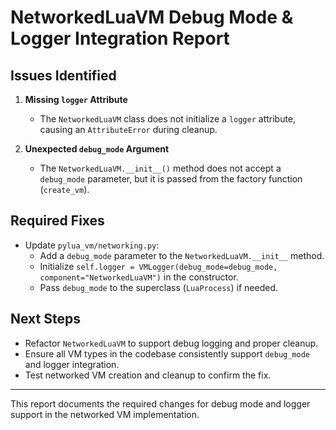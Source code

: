 # NetworkedLuaVM Debug Mode & Logger Integration Report

## Issues Identified

1. **Missing `logger` Attribute**
   - The `NetworkedLuaVM` class does not initialize a `logger` attribute, causing an `AttributeError` during cleanup.

2. **Unexpected `debug_mode` Argument**
   - The `NetworkedLuaVM.__init__()` method does not accept a `debug_mode` parameter, but it is passed from the factory function (`create_vm`).

## Required Fixes

- Update `pylua_vm/networking.py`:
  - Add a `debug_mode` parameter to the `NetworkedLuaVM.__init__` method.
  - Initialize `self.logger = VMLogger(debug_mode=debug_mode, component="NetworkedLuaVM")` in the constructor.
  - Pass `debug_mode` to the superclass (`LuaProcess`) if needed.

## Next Steps
- Refactor `NetworkedLuaVM` to support debug logging and proper cleanup.
- Ensure all VM types in the codebase consistently support `debug_mode` and logger integration.
- Test networked VM creation and cleanup to confirm the fix.

---

This report documents the required changes for debug mode and logger support in the networked VM implementation.
